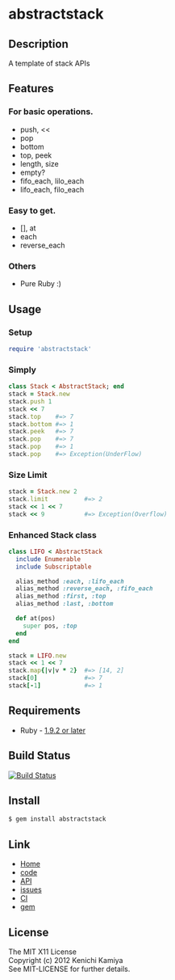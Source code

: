 abstractstack
===============

Description
-----------

A template of stack APIs

Features
--------

### For basic operations.

* push, <<
* pop
* bottom
* top, peek 
* length, size
* empty?
* fifo_each, lilo_each
* lifo_each, filo_each

### Easy to get.

* [], at
* each
* reverse_each

### Others

* Pure Ruby :)

Usage
-----

### Setup

```ruby
require 'abstractstack'
```

### Simply

```ruby
class Stack < AbstractStack; end
stack = Stack.new
stack.push 1
stack << 7
stack.top    #=> 7
stack.bottom #=> 1
stack.peek   #=> 7
stack.pop    #=> 7
stack.pop    #=> 1
stack.pop    #=> Exception(UnderFlow)
```

### Size Limit

```ruby
stack = Stack.new 2
stack.limit          #=> 2
stack << 1 << 7
stack << 9           #=> Exception(Overflow)
```

### Enhanced Stack class

```ruby
class LIFO < AbstractStack
  include Enumerable
  include Subscriptable

  alias_method :each, :lifo_each
  alias_method :reverse_each, :fifo_each
  alias_method :first, :top
  alias_method :last, :bottom

  def at(pos)
    super pos, :top
  end
end

stack = LIFO.new
stack << 1 << 7
stack.map{|v|v * 2}  #=> [14, 2]
stack[0]             #=> 7
stack[-1]            #=> 1
```

Requirements
-------------

* Ruby - [1.9.2 or later](http://travis-ci.org/#!/kachick/abstractstack)

Build Status
-------------

[![Build Status](https://secure.travis-ci.org/kachick/abstractstack.png)](http://travis-ci.org/kachick/abstractstack)

Install
-------

```bash
$ gem install abstractstack
```

Link
----

* [Home](http://kachick.github.com/abstractstack/)
* [code](https://github.com/kachick/abstractstack)
* [API](http://kachick.github.com/abstractstack/yard/frames.html)
* [issues](https://github.com/kachick/abstractstack/issues)
* [CI](http://travis-ci.org/#!/kachick/abstractstack)
* [gem](https://rubygems.org/gems/abstractstack)

License
--------

The MIT X11 License  
Copyright (c) 2012 Kenichi Kamiya  
See MIT-LICENSE for further details.